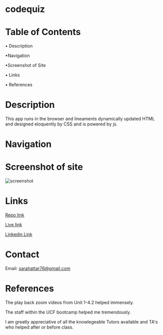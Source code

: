 # codequiz

# Table of Contents
• Description

•Navigation

•Screenshot of Site

• Links

• References

# Description


This app runs in the browser and lineaments dynamically updated HTML and designed eloquently by CSS and is powered by js. 

# Navigation




# Screenshot of site
<!-- add the right screenshot -->
![screenshot](./assets/images/.png)

# Links

<!-- add the correct link in the () -->

[Repo link](https://github.com/SarahAmel/codequiz/)   



[Live link](https://sarahamel.github.io/codequiz/)



[Linkedin Link](https://www.linkedin.com/in/sarah-attar-477312235/)

# Contact
Email: sarahattar76@gmail.com

# References
The play back zoom videos from Unit 1-4.2 helped immensely.

The staff within the UCF bootcamp helped me tremendously.

I am greatly appreciative of all the knowlegeable Tutors available and TA's who helped after or before class.